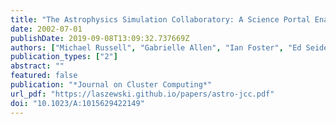 ```yaml
---
title: "The Astrophysics Simulation Collaboratory: A Science Portal Enabling Community Software Development"
date: 2002-07-01
publishDate: 2019-09-08T13:09:32.737669Z
authors: ["Michael Russell", "Gabrielle Allen", "Ian Foster", "Ed Seidel", "Jason Novotny", "John Shalf", "Gregor von Laszewski", "Greg Daues"]
publication_types: ["2"]
abstract: ""
featured: false
publication: "*Journal on Cluster Computing*"
url_pdf: "https://laszewski.github.io/papers/astro-jcc.pdf"
doi: "10.1023/A:1015629422149"
---
```


